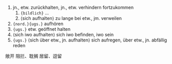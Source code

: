 1. jn., etw. zurückhalten, jn., etw. verhindern fortzukommen
	1. `{bildlich}` ...
	2. ⟨sich aufhalten⟩ zu lange bei etw., jm. verweilen
2. `{nord.}{ugs.}` aufhören
3. `{ugs.}` etw. geöffnet halten
4. ⟨sich iwo aufhalten⟩ sich iwo befinden, iwo sein
5. `{ugs.}` ⟨sich über etw., jn. aufhalten⟩ sich aufregen, über etw., jn. abfällig reden

敞开
阻拦、耽搁
居留、逗留